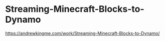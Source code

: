 # Streaming-Minecraft-Blocks-to-Dynamo
https://andrewkingme.com/work/Streaming-Minecraft-Blocks-to-Dynamo/
